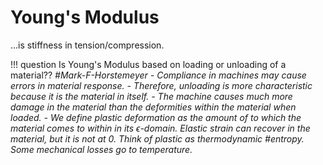 # Young's Modulus

...is stiffness in tension/compression.

!!! question Is Young's Modulus based on loading or unloading of a material?? <cite> #Mark-F-Horstemeyer
    - Compliance in machines may cause errors in material response.
    - Therefore, unloading is more characteristic because it is the material in itself.
    - The machine causes much more damage in the material than the deformities within the material when loaded.
    - We define plastic deformation as the amount of to which the material comes to within in its $\epsilon$-domain. Elastic strain can recover in the material, but it is not at 0. Think of plastic as thermodynamic #entropy. Some mechanical losses go to temperature.